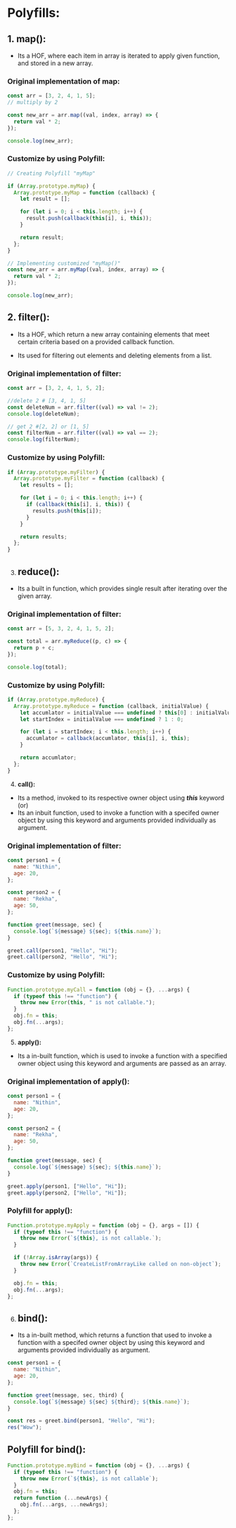 # Polyfills:

## 1. **map()**:

- Its a HOF, where each item in array is iterated to apply given function, and stored in a new array.

### Original implementation of map:

```js
const arr = [3, 2, 4, 1, 5];
// multiply by 2

const new_arr = arr.map((val, index, array) => {
  return val * 2;
});

console.log(new_arr);
```

### Customize by using Polyfill:

```js
// Creating Polyfill "myMap"

if (Array.prototype.myMap) {
  Array.prototype.myMap = function (callback) {
    let result = [];

    for (let i = 0; i < this.length; i++) {
      result.push(callback(this[i], i, this));
    }

    return result;
  };
}

// Implementing customized "myMap()"
const new_arr = arr.myMap((val, index, array) => {
  return val * 2;
});

console.log(new_arr);
```

## 2. **filter()**:

- Its a HOF, which return a new array containing elements that meet certain criteria based on a provided callback function.

- Its used for filtering out elements and deleting elements from a list.

### Original implementation of filter:

```js
const arr = [3, 2, 4, 1, 5, 2];

//delete 2 # [3, 4, 1, 5]
const deleteNum = arr.filter((val) => val != 2);
console.log(deleteNum);

// get 2 #[2, 2] or [1, 5]
const filterNum = arr.filter((val) => val == 2);
console.log(filterNum);
```

### Customize by using Polyfill:

```js
if (Array.prototype.myFilter) {
  Array.prototype.myFilter = function (callback) {
    let results = [];

    for (let i = 0; i < this.length; i++) {
      if (callback(this[i], i, this)) {
        results.push(this[i]);
      }
    }

    return results;
  };
}
```

3. ## **reduce()**:

- Its a built in function, which provides single result after iterating over the given array.

### Original implementation of filter:

```js
const arr = [5, 3, 2, 4, 1, 5, 2];

const total = arr.myReduce((p, c) => {
  return p + c;
});

console.log(total);
```

### Customize by using Polyfill:

```js
if (Array.prototype.myReduce) {
  Array.prototype.myReduce = function (callback, initialValue) {
    let accumlator = initialValue === undefined ? this[0] : initialValue;
    let startIndex = initialValue === undefined ? 1 : 0;

    for (let i = startIndex; i < this.length; i++) {
      accumlator = callback(accumlator, this[i], i, this);
    }

    return accumlator;
  };
}
```

4. **call():**

- Its a method, invoked to its respective owner object using **_this_** keyword
  (or)
- Its an inbuit function, used to invoke a function with a specifed owner object by using this keyword and arguments provided individually as argument.

### Original implementation of filter:

```js
const person1 = {
  name: "Nithin",
  age: 20,
};

const person2 = {
  name: "Rekha",
  age: 50,
};

function greet(message, sec) {
  console.log(`${message} ${sec}; ${this.name}`);
}

greet.call(person1, "Hello", "Hi");
greet.call(person2, "Hello", "Hi");
```

### Customize by using Polyfill:

```js
Function.prototype.myCall = function (obj = {}, ...args) {
  if (typeof this !== "function") {
    throw new Error(this, " is not callable.");
  }
  obj.fn = this;
  obj.fn(...args);
};
```

5. **apply():**

- Its a in-built function, which is used to invoke a function with a specified owner object using this keyword and arguments are passed as an array.

### Original implementation of apply():

```js
const person1 = {
  name: "Nithin",
  age: 20,
};

const person2 = {
  name: "Rekha",
  age: 50,
};

function greet(message, sec) {
  console.log(`${message} ${sec}; ${this.name}`);
}

greet.apply(person1, ["Hello", "Hi"]);
greet.apply(person2, ["Hello", "Hi"]);
```

### Polyfill for apply():

```js
Function.prototype.myApply = function (obj = {}, args = []) {
  if (typeof this !== "function") {
    throw new Error(`${this}, is not callable.`);
  }

  if (!Array.isArray(args)) {
    throw new Error(`CreateListFromArrayLike called on non-object`);
  }

  obj.fn = this;
  obj.fn(...args);
};
```

6. ## **bind():**

- Its a in-built method, which returns a function that used to invoke a function with a specifed owner object by using this keyword and arguments provided individually as argument.

```js
const person1 = {
  name: "Nithin",
  age: 20,
};

function greet(message, sec, third) {
  console.log(`${message} ${sec} ${third}; ${this.name}`);
}

const res = greet.bind(person1, "Hello", "Hi");
res("Wow");
```

## Polyfill for bind():

```js
Function.prototype.myBind = function (obj = {}, ...args) {
  if (typeof this !== "function") {
    throw new Error(`${this}, is not callable`);
  }
  obj.fn = this;
  return function (...newArgs) {
    obj.fn(...args, ...newArgs);
  };
};
```

